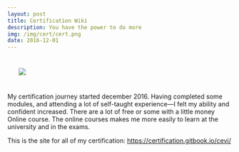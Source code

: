```yaml
---
layout: post
title: Certification Wiki
description: You have the power to do more
img: /img/cert/cert.png
date: 2016-12-01
---
```



<img class="col one right" src="/img/cert2.png" style="padding:25px">

My certification journey started december 2016. Having completed some modules, and attending a lot of self-taught experience—I felt my ability and confident increased. There are a lot of free or some with a little money Online course. The online courses makes me more easily to learn at the university and in the exams.

This is the site for all of my certification: https://certification.gitbook.io/cevi/
